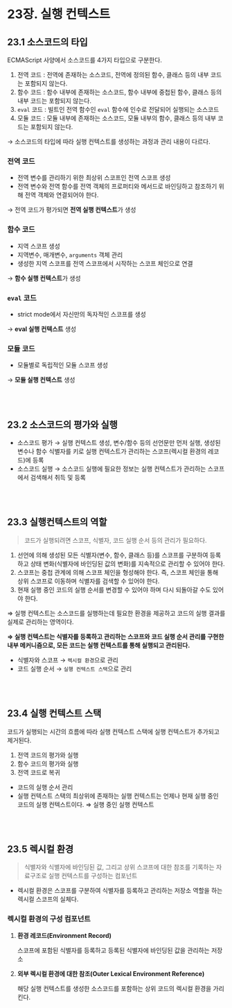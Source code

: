 # 23장. 실행 컨텍스트

## 23.1 소스코드의 타입

ECMAScript 사양에서 소스코드를 4가지 타입으로 구분한다.

1. 전역 코드  : 전역에 존재하는 소스코드, 전역에 정의된 함수, 클래스 등의 내부 코드는 포함되지 않는다. 
2. 함수 코드 : 함수 내부에 존재하는 소스코드, 함수 내부에 중첩된 함수, 클래스 등의 내부 코드는 포함되지 않는다.
3. `eval` 코드 : 빌트인 전역 함수인 `eval` 함수에 인수로 전달되어 실행되는 소스코드
4. 모듈 코드 : 모듈 내부에 존재하는 소스코드, 모듈 내부의 함수, 클래스 등의 내부 코드는 포함되지 않는다. 

→ 소스코드의 타입에 따라 실행 컨텍스트를 생성하는 과정과 관리 내용이 다르다.

### 전역 코드

- 전역 변수를 관리하기 위한 최상위 스코프인 전역 스코프 생성
- 전역 변수와 전역 함수를 전역 객체의 프로퍼티와 메서드로 바인딩하고 참조하기 위해 전역 객체와 연결되어야 한다.

→ 전역 코드가 평가되면 **전역 실행 컨텍스트**가 생성

### 함수 코드

- 지역 스코프 생성
- 지역변수, 매개변수, `arguments` 객체 관리
- 생성한 지역 스코프를 전역 스코프에서 시작하는 스코프 체인으로 연결

→ **함수 실행 컨텍스트**가 생성

### `eval` 코드

- strict mode에서 자신만의 독자적인 스코프를 생성

→ **eval 실행 컨텍스트** 생성

### 모듈 코드

- 모듈별로 독립적인 모듈 스코프 생성

→ **모듈 실행 컨텍스트** 생성

<br>
<br>

## 23.2 소스코드의 평가와 실행

- 소스코드 평가 → 실행 컨텍스트 생성, 변수/함수 등의 선언문만 먼저 실행, 생성된 변수나 함수 식별자를 키로 실행 컨텍스트가 관리하는 스코프(렉시컬 환경의 레코드)에 등록
- 소스코드 실행 → 소스코드 실행에 필요한 정보는 실행 컨텍스트가 관리하는 스코프에서 검색해서 취득 및 등록

<br>
<br>

## 23.3 실행컨텍스트의 역할

> 코드가 실행되려면 스코프, 식별자, 코드 실행 순서 등의 관리가 필요하다.
> 
1. 선언에 의해 생성된 모든 식별자(변수, 함수, 클래스 등)를 스코프를 구분하여 등록하고 상태 변화(식별자에 바인딩된 값의 변화)를 지속적으로 관리할 수 있어야 한다.
2. 스코프는 중첩 관계에 의해 스코프 체인을 형성해야 한다. 즉, 스코프 체인을 통해 상위 스코프로 이동하며 식별자를 검색할 수 있어야 한다.
3. 현재 실행 중인 코드의 실행 순서를 변경할 수 있어야 하며 다시 되돌아갈 수도 있어야 한다. 

⇒ 실행 컨텍스트는 소스코드를 실행하는데 필요한 환경을 제공하고 코드의 실행 결과를 실제로 관리하는 영역이다. 

**⇒ 실행 컨텍스트는 식별자를 등록하고 관리하는 스코프와 코드 실행 순서 관리를 구현한 내부 메커니즘으로, 모든 코드는 실행 컨텍스트를 통해 실행되고 관리된다.** 

- 식별자와 스코프 → `렉시컬 환경`으로 관리
- 코드 실행 순서 → `실행 컨텍스트 스택`으로 관리

<br>
<br>

## 23.4 실행 컨텍스트 스택

코드가 실행되는 시간의 흐름에 따라 실행 컨텍스트 스택에 실행 컨텍스트가 추가되고 제거된다.

1. 전역 코드의 평가와 실행
2. 함수 코드의 평가와 실행
3. 전역 코드로 복귀
- 코드의 실행 순서 관리
- 실행 컨텍스트 스택의 최상위에 존재하는 실행 컨텍스트는 언제나 현재 실행 중인 코드의 실행 컨텍스트이다. ⇒ 실행 중인 실행 컨텍스트

<br>
<br>

## 23.5 렉시컬 환경

> 식별자와 식별자에 바인딩된 값, 그리고 상위 스코프에 대한 참조를 기록하는 자료구조로 실행 컨텍스트를 구성하는 컴포넌트
> 
- 렉시컬 환경은 스코프를 구분하여 식별자를 등록하고 관리하는 저장소 역할을 하는 렉시컬 스코프의 실체다.

### 렉시컬 환경의 구성 컴포넌트

1. **환경 레코드(Environment Record)**
    
    스코프에 포함된 식별자를 등록하고 등록된 식별자에 바인딩된 값을 관리하는 저장소
    
2. **외부 렉시컬 환경에 대한 참조(Outer Lexical Environment Reference)**
    
    해당 실행 컨텍스트를 생성한 소스코드를 포함하는 상위 코드의 렉시컬 환경을 가리킨다.